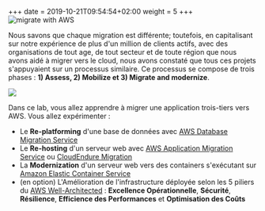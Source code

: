 +++
date = 2019-10-21T09:54:54+02:00
weight = 5
+++
<img style="position: sticky; top:0px; right: 0px" src="/intro/migrate-with-aws.png" alt="migrate with AWS" />

Nous savons que chaque migration est différente; toutefois, en capitalisant sur notre expérience de plus d'un million de clients actifs, avec des organisations de tout age, de tout secteur et de toute région que nous avons aidé à migrer vers le cloud, nous avons constaté que tous ces projets s'appuyaient sur un processus similaire. Ce processus se compose de trois phases : **1) Assess, 2) Mobilize et 3) Migrate and modernize**.


<a href="https://aws.amazon.com/cloud-migration/how-to-migrate/" target="_blank"><img src="/intro/migration-process.png"></a>

Dans ce lab, vous allez apprendre à migrer une application trois-tiers vers AWS. Vous allez expérimenter : 
   
  - Le **Re-platforming** d'une base de données avec <a href="https://aws.amazon.com/fr/dms/" target="_blank" >AWS Database Migration Service</a>  
  - Le **Re-hosting** d'un serveur web avec <a href="https://aws.amazon.com/fr/application-migration-service/">AWS Application Migration Service</a> ou <a href="https://console.cloudendure.com/#/register/register" target="_blank" >CloudEndure Migration</a>
  - La **Modernization** d'un serveur web vers des containers s'exécutant sur [Amazon Elastic Container Service](https://aws.amazon.com/fr/ecs/)
  - (en option) L'Amélioration de l'infrastructure déployée selon les 5 piliers du <a href="https://aws.amazon.com/fr/architecture/well-architected/" target="_blank" >AWS Well-Architected</a> : **Excellence Opérationnelle**, **Sécurité**, **Résilience**, **Efficience des Performances** et **Optimisation des Coûts**    
